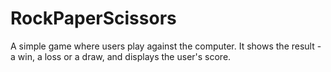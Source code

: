 # RockPaperScissors
A simple game where users play against the computer. It shows the result - a win, a loss or a draw, and displays the user's score.

